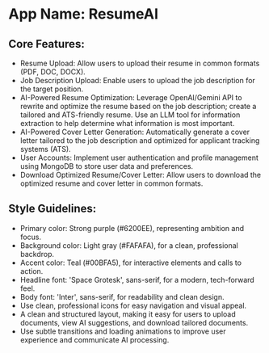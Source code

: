 # **App Name**: ResumeAI

## Core Features:

- Resume Upload: Allow users to upload their resume in common formats (PDF, DOC, DOCX).
- Job Description Upload: Enable users to upload the job description for the target position.
- AI-Powered Resume Optimization: Leverage OpenAI/Gemini API to rewrite and optimize the resume based on the job description; create a tailored and ATS-friendly resume. Use an LLM tool for information extraction to help determine what information is most important.
- AI-Powered Cover Letter Generation: Automatically generate a cover letter tailored to the job description and optimized for applicant tracking systems (ATS).
- User Accounts: Implement user authentication and profile management using MongoDB to store user data and preferences.
- Download Optimized Resume/Cover Letter: Allow users to download the optimized resume and cover letter in common formats.

## Style Guidelines:

- Primary color: Strong purple (#6200EE), representing ambition and focus.
- Background color: Light gray (#FAFAFA), for a clean, professional backdrop.
- Accent color: Teal (#00BFA5), for interactive elements and calls to action.
- Headline font: 'Space Grotesk', sans-serif, for a modern, tech-forward feel.
- Body font: 'Inter', sans-serif, for readability and clean design.
- Use clean, professional icons for easy navigation and visual appeal.
- A clean and structured layout, making it easy for users to upload documents, view AI suggestions, and download tailored documents.
- Use subtle transitions and loading animations to improve user experience and communicate AI processing.